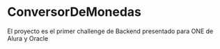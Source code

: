 # ConversorDeMonedas
El proyecto es el primer challenge de Backend presentado para ONE de Alura y Oracle

